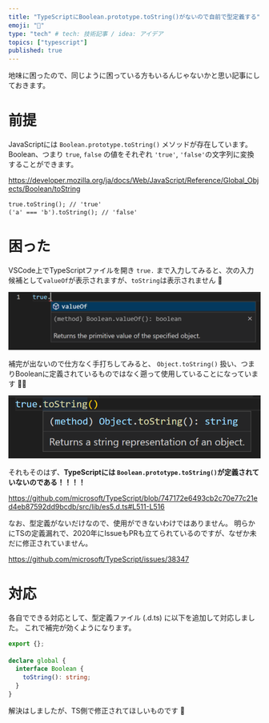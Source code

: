 ```yaml
---
title: "TypeScriptにBoolean.prototype.toString()がないので自前で型定義する"
emoji: "🥺"
type: "tech" # tech: 技術記事 / idea: アイデア
topics: ["typescript"]
published: true
---
```


地味に困ったので、同じように困っている方もいるんじゃないかと思い記事にしておきます。

# 前提

JavaScriptには `Boolean.prototype.toString()` メソッドが存在しています。
Boolean、つまり `true`, `false` の値をそれぞれ `'true'`, `'false'`の文字列に変換することができます。

https://developer.mozilla.org/ja/docs/Web/JavaScript/Reference/Global_Objects/Boolean/toString


```js:使用例
true.toString(); // 'true'
('a' === 'b').toString(); // 'false'
```

# 困った

VSCode上でTypeScriptファイルを開き `true.` まで入力してみると、次の入力候補として`valueOf`が表示されますが、`toString`は表示されません 🤔

![VSCodeで true. まで入力した画面のスクリーンショット。候補としてvalueOfが表示されているが、toStringは表示されていない。](/images/ts-boolean-to-string/2023-01-01-07-16-41.png)

補完が出ないので仕方なく手打ちしてみると、 `Object.toString()` 扱い、つまりBooleanに定義されているものではなく遡って使用していることになっています 🤔🤔

![VSCodeで true.toString() の toString をホバーした様子のスクリーンショット。Object.toString() と表示されている。](/images/ts-boolean-to-string/2023-01-01-07-29-34.png)

それもそのはず、**TypeScriptには `Boolean.prototype.toString()`が定義されていないのである！！！！**

https://github.com/microsoft/TypeScript/blob/747172e6493cb2c70e77c21ed4eb87592dd9bcdb/src/lib/es5.d.ts#L511-L516

なお、型定義がないだけなので、使用ができないわけではありません。
明らかにTSの定義漏れで、2020年にIssueもPRも立てられているのですが、なぜか未だに修正されていません。

https://github.com/microsoft/TypeScript/issues/38347

# 対応

各自でできる対応として、型定義ファイル (.d.ts) に以下を追加して対応しました。
これで補完が効くようになります。

```ts:global.d.ts
export {};

declare global {
  interface Boolean {
    toString(): string;
  }
}
```

解決はしましたが、TS側で修正されてほしいものです 🥺
